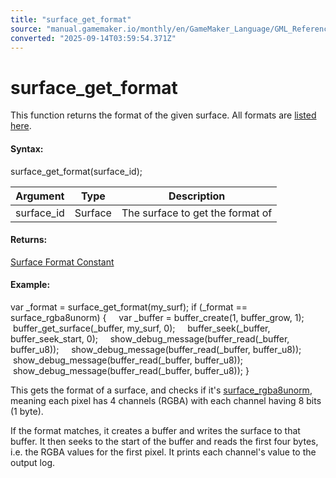```yaml
---
title: "surface_get_format"
source: "manual.gamemaker.io/monthly/en/GameMaker_Language/GML_Reference/Drawing/Surfaces/surface_get_format.htm"
converted: "2025-09-14T03:59:54.371Z"
---
```


# surface\_get\_format

This function returns the format of the given surface. All formats are [listed here](surface_create.htm#formats).

#### Syntax:

surface\_get\_format(surface\_id);

| Argument | Type | Description |
| --- | --- | --- |
| surface_id | Surface | The surface to get the format of |

#### Returns:

[Surface Format Constant](surface_create.htm#surface_format_constant)

#### Example:

var \_format = surface\_get\_format(my\_surf);
if (\_format == surface\_rgba8unorm)
{
    var \_buffer = buffer\_create(1, buffer\_grow, 1);
    buffer\_get\_surface(\_buffer, my\_surf, 0);
    buffer\_seek(\_buffer, buffer\_seek\_start, 0);
    show\_debug\_message(buffer\_read(\_buffer, buffer\_u8));
    show\_debug\_message(buffer\_read(\_buffer, buffer\_u8));
    show\_debug\_message(buffer\_read(\_buffer, buffer\_u8));
    show\_debug\_message(buffer\_read(\_buffer, buffer\_u8));
}

This gets the format of a surface, and checks if it's [surface\_rgba8unorm](surface_create.md), meaning each pixel has 4 channels (RGBA) with each channel having 8 bits (1 byte).

If the format matches, it creates a buffer and writes the surface to that buffer. It then seeks to the start of the buffer and reads the first four bytes, i.e. the RGBA values for the first pixel. It prints each channel's value to the output log.